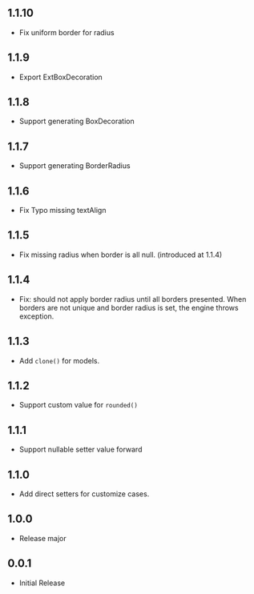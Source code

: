 ## 1.1.10

* Fix uniform border for radius

## 1.1.9

* Export ExtBoxDecoration

## 1.1.8

* Support generating BoxDecoration

## 1.1.7

* Support generating BorderRadius

## 1.1.6

* Fix Typo missing textAlign

## 1.1.5

* Fix missing radius when border is all null. (introduced at 1.1.4)

## 1.1.4

* Fix: should not apply border radius until all borders presented. When borders are not unique and border radius is set, the engine throws exception.

## 1.1.3

* Add `clone()` for models.

## 1.1.2

* Support custom value for `rounded()`

## 1.1.1

* Support nullable setter value forward

## 1.1.0

* Add direct setters for customize cases.

## 1.0.0

* Release major

## 0.0.1

* Initial Release
